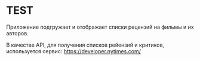 # TEST
Приложение подгружает и отображает списки рецензий на фильмы и их авторов.

В качестве API, для получения списков рейензий и критиков, используется сервис: https://developer.nytimes.com/
